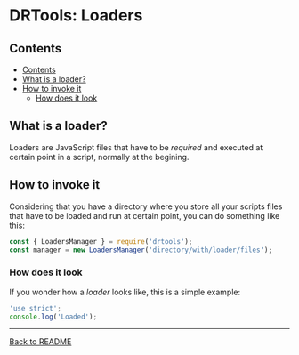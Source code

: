# DRTools: Loaders
## Contents
<!-- TOC depthFrom:2 updateOnSave:true -->

- [Contents](#contents)
- [What is a loader?](#what-is-a-loader)
- [How to invoke it](#how-to-invoke-it)
    - [How does it look](#how-does-it-look)

<!-- /TOC -->

## What is a loader?
Loaders are JavaScript files that have to be _required_ and executed at certain
point in a script, normally at the begining.

## How to invoke it
Considering that you have a directory where you store all your scripts files
that have to be loaded and run at certain point, you can do something like this:
```js
const { LoadersManager } = require('drtools');
const manager = new LoadersManager('directory/with/loader/files');
```

### How does it look
If you wonder how a _loader_ looks like, this is a simple example:
```js
'use strict';
console.log('Loaded');
```

----
[Back to README](../README.md)
